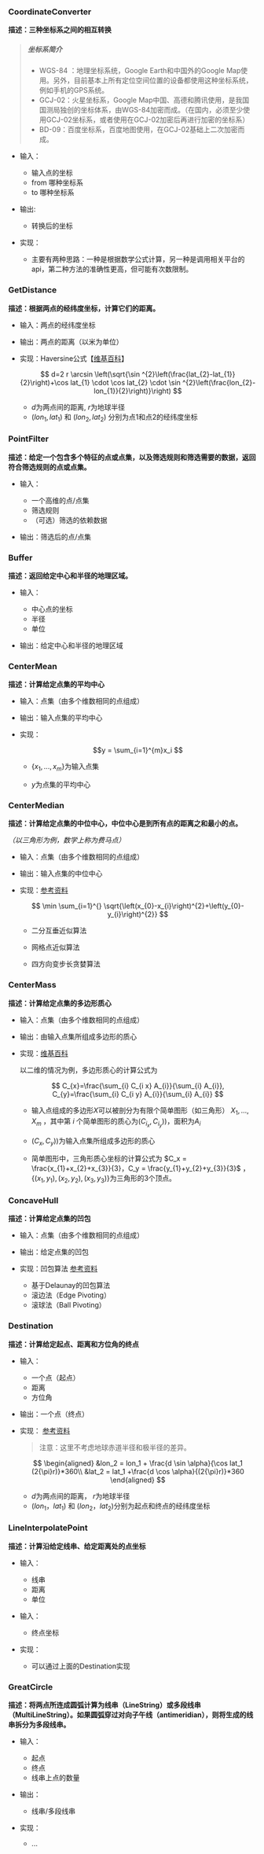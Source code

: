 ### CoordinateConverter

**描述：三种坐标系之间的相互转换**

> ##### 坐标系简介
> - WGS-84 ：地理坐标系统，Google Earth和中国外的Google Map使用。另外，目前基本上所有定位空间位置的设备都使用这种坐标系统，例如手机的GPS系统。
> - GCJ-02：火星坐标系，Google Map中国、高德和腾讯使用，是我国国测局独创的坐标体系，由WGS-84加密而成。（在国内，必须至少使用GCJ-02坐标系，或者使用在GCJ-02加密后再进行加密的坐标系）
> - BD-09：百度坐标系，百度地图使用，在GCJ-02基础上二次加密而成。

- 输入：
  - 输入点的坐标
  - from 哪种坐标系
  - to 哪种坐标系

- 输出:
  - 转换后的坐标

- 实现：
  - 主要有两种思路：一种是根据数学公式计算，另一种是调用相关平台的api，第二种方法的准确性更高，但可能有次数限制。

### GetDistance

**描述：根据两点的经纬度坐标，计算它们的距离。**

- 输入：两点的经纬度坐标

- 输出：两点的距离（以米为单位）

- 实现：Haversine公式【[维基百科]([链接地址](https://en.wikipedia.org/wiki/Haversine_formula))】
  
  $$
  d=2 r \arcsin \left(\sqrt{\sin ^{2}\left(\frac{lat_{2}-lat_{1}}{2}\right)+\cos lat_{1} \cdot \cos lat_{2} \cdot \sin ^{2}\left(\frac{lon_{2}-lon_{1}}{2}\right)}\right)
  $$
  
  - $d$为两点间的距离, $r$为地球半径
  - $(lon_{1}, lat_{1})$ 和 $(lon_{2}, lat_{2})$ 分别为点1和点2的经纬度坐标

### PointFilter

**描述：给定一个包含多个特征的点或点集，以及筛选规则和筛选需要的数据，返回符合筛选规则的点或点集。**

- 输入：
  - 一个高维的点/点集
  - 筛选规则
  - （可选）筛选的依赖数据

- 输出：筛选后的点/点集

### Buffer

**描述：返回给定中心和半径的地理区域。**

- 输入：
  
  - 中心点的坐标
  - 半径
  - 单位

- 输出：给定中心和半径的地理区域

### CenterMean

**描述：计算给定点集的平均中心**

- 输入：点集（由多个维数相同的点组成）

- 输出：输入点集的平均中心

- 实现：
  
  $$y = \sum_{i=1}^{m}x_i $$
  
  - $\{x_1,...,x_m\}$为输入点集
  
  - $y$为点集的平均中心

### CenterMedian

**描述：计算给定点集的中位中心，中位中心是到所有点的距离之和最小的点。**

*（以三角形为例，数学上称为费马点）*

- 输入：点集（由多个维数相同的点组成）

- 输出：输入点集的中位中心

- 实现：[参考资料](https://blog.csdn.net/skytruine/article/details/64906492)

  $$
  \min \sum_{i=1}^{} \sqrt{\left(x_{0}-x_{i}\right)^{2}+\left(y_{0}-y_{i}\right)^{2}}
  $$

  - 二分互垂近似算法

  - 网格点近似算法

  - 四方向变步长贪婪算法

### CenterMass

**描述：计算给定点集的多边形质心**

- 输入：点集（由多个维数相同的点组成）

- 输出：由输入点集所组成多边形的质心

- 实现：[维基百科](https://en.wikipedia.org/wiki/Centroid#Centroid_of_polygon)
  
  以二维的情况为例，多边形质心的计算公式为
  
  $$
  C_{x}=\frac{\sum_{i} C_{i x} A_{i}}{\sum_{i} A_{i}}, C_{y}=\frac{\sum_{i} C_{i y} A_{i}}{\sum_{i} A_{i}}
  $$
  
  - 输入点组成的多边形$X$可以被剖分为有限个简单图形（如三角形） $X_1,...,X_m$ ，其中第 $i$ 个简单图形的质心为$(C_{i_x},C_{i_y}))$，面积为$A_i$
  
  - $(C_{x},C_{y}))$为输入点集所组成多边形的质心
  
  - 简单图形中，三角形质心坐标的计算公式为 $C_x = \frac{x_{1}+x_{2}+x_{3}}{3}，C_y = \frac{y_{1}+y_{2}+y_{3}}{3}$ ， $\{(x_{1},y_{1}),(x_{2},y_{2}),(x_{3},y_{3})\}$为三角形的3个顶点。

### ConcaveHull

**描述：计算给定点集的凹包**

- 输入：点集（由多个维数相同的点组成）

- 输出：给定点集的凹包

- 实现：凹包算法 [参考资料](https://www.cnblogs.com/chnhideyoshi/p/ConcaveHull.html?utm_source=tuicool&utm_medium=referral)
  
  - 基于Delaunay的凹包算法
  - 滚边法（Edge Pivoting）
  - 滚球法（Ball Pivoting）

### Destination

**描述：计算给定起点、距离和方位角的终点**

- 输入：
  - 一个点（起点）
  - 距离
  - 方位角

- 输出：一个点（终点）

- 实现： [参考资料](https://kevin-org.blog.csdn.net/article/details/93782397)

  > 注意：这里不考虑地球赤道半径和极半径的差异。

  $$
  \begin{aligned} 
  &lon_2 = lon_1 + \frac{d \sin \alpha}{\cos lat_1 (2{\pi}r)}*360\\
  &lat_2 = lat_1 +\frac{d \cos \alpha}{(2{\pi}r)}*360
  \end{aligned}
  $$

  - $d$为两点间的距离， $r$为地球半径
  - $(lon_{1}，lat_{1})$ 和 $(lon_{2}，lat_{2})$分别为起点和终点的经纬度坐标

### LineInterpolatePoint

**描述：计算沿给定线串、给定距离处的点坐标**

- 输入：
  
  - 线串
  - 距离
  - 单位

- 输入：
  
  - 终点坐标

- 实现：
  
  - 可以通过上面的Destination实现

### GreatCircle

**描述：将两点所连成圆弧计算为线串（LineString）或多段线串（MultiLineString）。如果圆弧穿过对向子午线（antimeridian），则将生成的线串拆分为多段线串。**

- 输入：
  
  - 起点
  - 终点
  - 线串上点的数量

- 输出：
  
  - 线串/多段线串

- 实现：
  
  - ...